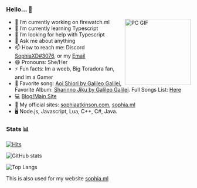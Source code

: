 ### Hello... 🌸
<img align="right" alt="PC GIF" src="https://sophia.ml/cdn/PC.gif" width="180" />

- 🔭 I’m currently working on firewatch.ml
- 🌱 I’m currently learning Typescript
- 🤔 I’m looking for help with Typescript
- 💬 Ask me about anything
- 📫 How to reach me: Discord [SophiaXD#3076](https://discord.com/users/420297282676719618), or my [Email](mailto:sophia@sophiaatkinson.com)
- 😄 Pronouns: She/Her
- ⚡ Fun facts: Im a weeb, Big Toradora fan, and im a Gamer
- 🎵 Favorite song: [Aoi Shiori by Galileo Galilei](https://open.spotify.com/track/237lHE2ezW9oHxyEFqvyQo?si=d4ad1200c5624e4f), Favorite Album: [Sharinno Jiku by Galileo Galilei](https://open.spotify.com/album/0LfxOWTVdWR5QSJFUB1Vyz). Full Songs List: [Here](https://music.sophia.ml/) 
- 💻 [Blog/Main Site](https://sophiaatkinson.com/)
- 📁 My official sites: [sophiaatkinson.com](https://sophiaatkinson.com/), [sophia.ml](https://sophia.ml/)
- 🖥 Node.js, Javascript, Lua, C++, C#, Java.
### Stats 📊

[![Hits](https://hits.seeyoufarm.com/api/count/incr/badge.svg?url=https%3A%2F%2Fsophia.ml&count_bg=%238D00FF&title_bg=%23000000&icon=visualstudiocode.svg&icon_color=%23008CFF&title=Page+Views+&edge_flat=false)](https://sophia.ml/)

![GitHub stats](https://github-readme-stats.vercel.app/api?username=SophiaAtkinson&show_icons=true&theme=dark&line_height=27") <br />

![Top Langs](https://github-readme-stats.vercel.app/api/top-langs/?username=SophiaAtkinson&theme=dark&hide_langs_below=1)

This is also used for my website [sophia.ml](https://sophia.ml/)
